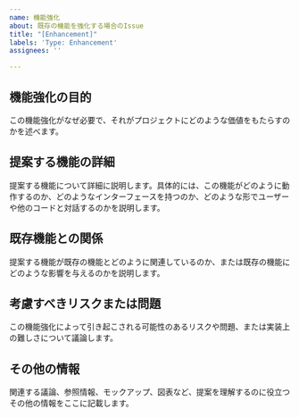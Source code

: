 ```yaml
---
name: 機能強化
about: 既存の機能を強化する場合のIssue
title: "[Enhancement]"
labels: 'Type: Enhancement'
assignees: ''

---
```


## 機能強化の目的

この機能強化がなぜ必要で、それがプロジェクトにどのような価値をもたらすのかを述べます。

## 提案する機能の詳細

提案する機能について詳細に説明します。具体的には、この機能がどのように動作するのか、どのようなインターフェースを持つのか、どのような形でユーザーや他のコードと対話するのかを説明します。

## 既存機能との関係

提案する機能が既存の機能とどのように関連しているのか、または既存の機能にどのような影響を与えるのかを説明します。

## 考慮すべきリスクまたは問題

この機能強化によって引き起こされる可能性のあるリスクや問題、または実装上の難しさについて議論します。

## その他の情報

関連する議論、参照情報、モックアップ、図表など、提案を理解するのに役立つその他の情報をここに記載します。
